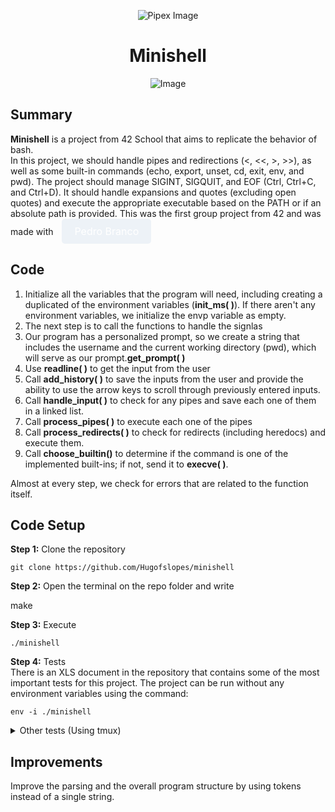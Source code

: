 <p align="center">
    <img src="https://www.42porto.com/wp-content/uploads/2024/08/42-Porto-Horizontal.png" alt="Pipex Image" />
</p>
<h1 align="center">Minishell</h1>
<p align="center">
    <img src="https://github.com/user-attachments/assets/51a8952d-56ae-4ca3-8d3c-c2691db63696" alt="Image" />
</p>

## Summary
<b>Minishell</b> is a project from 42 School that aims to replicate the behavior of bash.<br>
In this project, we should handle pipes and redirections (<, <<, >, >>), as well as some built-in commands (echo, export, unset, cd, exit, env, and pwd). The project should manage SIGINT, SIGQUIT, and EOF (Ctrl, Ctrl+C, and Ctrl+D). It should handle expansions and quotes (excluding open quotes) and execute the appropriate executable based on the PATH or if an absolute path is provided. This was the first group project from 42 and was made with 
<a href="https://github.com/LN-Dark" style="display: inline-block; padding: 10px 20px; font-size: 16px; color: white; background-color:rgb(237, 242, 247); text-align: center; text-decoration: none; border-radius: 5px; margin-left: 10px;">Pedro Branco</a>

## Code
<ol>
    <li>Initialize all the variables that the program will need, including creating a duplicated of the environment variables (<b>init_ms( )</b>). If there aren't any environment variables, we initialize the envp variable as empty.</li>
    <li>The next step is to call the functions to handle the signlas</li>
    <li>Our program has a personalized prompt, so we create a string that includes the username and the current working directory (pwd), which will serve as our prompt.<b>get_prompt( )</b></li>
    <li>Use <b>readline( )</b> to get the input from the user</li>
    <li>Call <b>add_history( )</b> to save the inputs from the user and provide the ability to use the arrow keys to scroll through previously entered inputs.</li>
    <li>Call <b>handle_input( )</b> to check for any pipes and save each one of them in a linked list.</li>
    <li>Call <b>process_pipes( )</b> to execute each one of the pipes</li>
    <li>Call <b>process_redirects( )</b> to check for redirects (including heredocs) and execute them.</li>
    <li>Call <b>choose_builtin()</b> to determine if the command is one of the implemented built-ins; if not, send it to <b>execve( )</b>.</li>
</ol>
   Almost at every step, we check for errors that are related to the function itself.

## Code Setup   
<b>Step 1:</b> Clone the repository

    git clone https://github.com/Hugofslopes/minishell 

<p>
    <b>Step 2:</b> Open the terminal on the repo folder and write
</p>
    make

<p>
    <b>Step 3:</b> Execute
</p>

    ./minishell

<p>
    <b>Step 4:</b> Tests<br>
    There is an XLS document in the repository that contains some of the most important tests for this project. The project can be run without any environment variables using the command:
</p>

    env -i ./minishell

<details>
    <summary>Other tests (Using tmux)</summary>
    <br>
    <p>The best way I found to test if the behavior is exactly the same as Bash was by using a terminal multiplexer (tmux).</p>
    <ol>
        <li>Open the terminal and type tmux (if you have it installed; otherwise, run apt-get update ; apt-get install tmux).</li>
        <li>Navigate to the root of your project.</li>
        <li>Write bash (to enter bash).</li>
        <li>Press <b>ctrl + b</b> and then <b>%</b> (shift + 5, in my case)</li>
        <li>Execute the minishell (<b>./minishell</b>)</li>
        <li>Press <b>ctrl + b</b> and then : (it will open prompt at the end of your screen)</li>
        <li>Write: <b>setw synchronize-panes on</b></li>
        <li>From now on, everything you write in one pane will be written in the other as well.</li>
    </ol>
</details>

## Improvements
<p>
    Improve the parsing and the overall program structure by using tokens instead of a single string.
</p>
